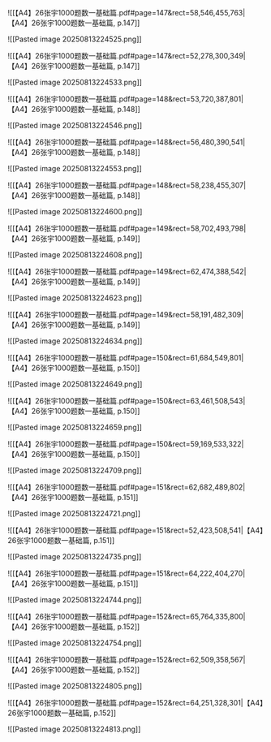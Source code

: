 ![[【A4】26张宇1000题数一基础篇.pdf#page=147&rect=58,546,455,763|【A4】26张宇1000题数一基础篇, p.147]]

![[Pasted image 20250813224525.png]]

![[【A4】26张宇1000题数一基础篇.pdf#page=147&rect=52,278,300,349|【A4】26张宇1000题数一基础篇, p.147]]

![[Pasted image 20250813224533.png]]

![[【A4】26张宇1000题数一基础篇.pdf#page=148&rect=53,720,387,801|【A4】26张宇1000题数一基础篇, p.148]]

![[Pasted image 20250813224546.png]]

![[【A4】26张宇1000题数一基础篇.pdf#page=148&rect=56,480,390,541|【A4】26张宇1000题数一基础篇, p.148]]

![[Pasted image 20250813224553.png]]

![[【A4】26张宇1000题数一基础篇.pdf#page=148&rect=58,238,455,307|【A4】26张宇1000题数一基础篇, p.148]]

![[Pasted image 20250813224600.png]]

![[【A4】26张宇1000题数一基础篇.pdf#page=149&rect=58,702,493,798|【A4】26张宇1000题数一基础篇, p.149]]

![[Pasted image 20250813224608.png]]

![[【A4】26张宇1000题数一基础篇.pdf#page=149&rect=62,474,388,542|【A4】26张宇1000题数一基础篇, p.149]]

![[Pasted image 20250813224623.png]]

![[【A4】26张宇1000题数一基础篇.pdf#page=149&rect=58,191,482,309|【A4】26张宇1000题数一基础篇, p.149]]

![[Pasted image 20250813224634.png]]

![[【A4】26张宇1000题数一基础篇.pdf#page=150&rect=61,684,549,801|【A4】26张宇1000题数一基础篇, p.150]]

![[Pasted image 20250813224649.png]]

![[【A4】26张宇1000题数一基础篇.pdf#page=150&rect=63,461,508,543|【A4】26张宇1000题数一基础篇, p.150]]

![[Pasted image 20250813224659.png]]

![[【A4】26张宇1000题数一基础篇.pdf#page=150&rect=59,169,533,322|【A4】26张宇1000题数一基础篇, p.150]]

![[Pasted image 20250813224709.png]]

![[【A4】26张宇1000题数一基础篇.pdf#page=151&rect=62,682,489,802|【A4】26张宇1000题数一基础篇, p.151]]

![[Pasted image 20250813224721.png]]

![[【A4】26张宇1000题数一基础篇.pdf#page=151&rect=52,423,508,541|【A4】26张宇1000题数一基础篇, p.151]]

![[Pasted image 20250813224735.png]]

![[【A4】26张宇1000题数一基础篇.pdf#page=151&rect=64,222,404,270|【A4】26张宇1000题数一基础篇, p.151]]

![[Pasted image 20250813224744.png]]

![[【A4】26张宇1000题数一基础篇.pdf#page=152&rect=65,764,335,800|【A4】26张宇1000题数一基础篇, p.152]]

![[Pasted image 20250813224754.png]]

![[【A4】26张宇1000题数一基础篇.pdf#page=152&rect=62,509,358,567|【A4】26张宇1000题数一基础篇, p.152]]

![[Pasted image 20250813224805.png]]

![[【A4】26张宇1000题数一基础篇.pdf#page=152&rect=64,251,328,301|【A4】26张宇1000题数一基础篇, p.152]]

![[Pasted image 20250813224813.png]]

